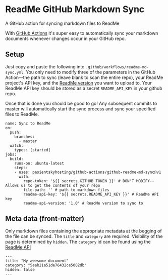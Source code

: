# ReadMe GitHub Markdown Sync

A GitHub action for syncing markdown files to ReadMe

With [GitHub Actions](https://github.com/features/actions) it's super easy to automatically sync your markdown documents whenever changes occur in your GitHub repo.

## Setup
Just copy and paste the following into `.github/workflows/readme-md-sync.yml`. You only need to modify three of the parameters in the GitHub Action—the path to sync (leave blank to scan the entire repo), your ReadMe project's API key, and the [ReadMe version](doc:versions) you want to upload to. Your ReadMe API key should be stored as a secret `README_API_KEY` in your github repo. 

Once that is done you should be good to go! Any subsequent commits to master will automatically start the sync process and sync your specified files to ReadMe.

```
name: Sync to ReadMe
on:
  push:
    branches:
      - master
  watch:
    types: [started]
jobs:
  build:
    runs-on: ubuntu-latest
    steps:
    - uses: pasientskyhosting/github-actions/github-readme-md-sync@v1
      with:
        repo-token: '${{ secrets.GITHUB_TOKEN }}' # DON'T MODIFY--Allows us to get the contents of your repo
        file-path: '' # path to markdown files
        readme-api-key: '${{ secrets.README_API_KEY }}' # ReadMe API key 
        readme-api-version: '1.0' # ReadMe version to sync to
```

## Meta data (front-matter)
Only markdown files containing the appropriate metadata at the begging of the file can be synced. The `title` and `category` are required. Visibility of the page is determined by `hidden`. The `category` id can be found using the [ReadMe API](https://docs.readme.com/developers/reference/categories#getcategory)

```
---
title: "My awesome document"
category: "5eab21a51de76432ce5002db"
hidden: false
---
```

